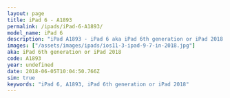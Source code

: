 ```yaml
---
layout: page
title: iPad 6 - A1893
permalink: /ipads/iPad-6-A1893/
model_name: iPad 6
description: "iPad A1893 - iPad 6 aka iPad 6th generation or iPad 2018. Best compatible iPad cases, pens, chargers and keyboards."
images: ["/assets/images/ipads/ios11-3-ipad-9-7-in-2018.jpg"]
aka: iPad 6th generation or iPad 2018
code: A1893
year: undefined
date: 2018-06-05T10:04:50.766Z
sim: true
keywords: "iPad 6, A1893, iPad 6th generation or iPad 2018"
---
```

